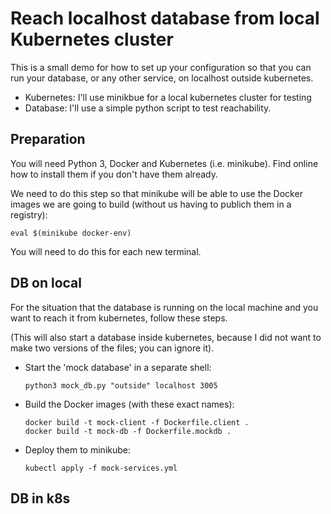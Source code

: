 
# Reach localhost database from local Kubernetes cluster

This is a small demo for how to set up your configuration so that you can run your database, or any other service, on localhost outside kubernetes.

* Kubernetes: I'll use minikbue for a local kubernetes cluster for testing
* Database: I'll use a simple python script to test reachability.

## Preparation

You will need Python 3, Docker and Kubernetes (i.e. minikube). Find online how to install them if you don't have them already.

We need to do this step so that minikube will be able to use the Docker images we are going to build (without us having to publich them in a registry):

    eval $(minikube docker-env)
    
You will need to do this for each new terminal.

## DB on local

For the situation that the database is running on the local machine and you want to reach it from kubernetes, follow these steps.

(This will also start a database inside kubernetes, because I did not want to make two versions of the files; you can ignore it).

* Start the 'mock database' in a separate shell:

      python3 mock_db.py "outside" localhost 3005

* Build the Docker images (with these exact names):

      docker build -t mock-client -f Dockerfile.client .
      docker build -t mock-db -f Dockerfile.mockdb .

* Deploy them to minikube:

      kubectl apply -f mock-services.yml




## DB in k8s


